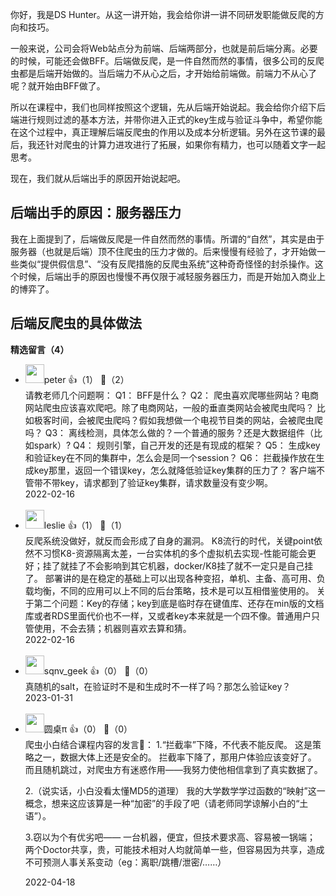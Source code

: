 你好，我是DS Hunter。从这一讲开始，我会给你讲一讲不同研发职能做反爬的方向和技巧。

一般来说，公司会将Web站点分为前端、后端两部分，也就是前后端分离。必要的时候，可能还会做BFF。后端做反爬，是一件自然而然的事情，很多公司的反爬虫都是后端开始做的。当后端力不从心之后，才开始给前端做。前端力不从心了呢？就开始由BFF做了。

所以在课程中，我们也同样按照这个逻辑，先从后端开始说起。我会给你介绍下后端进行规则过滤的基本方法，并带你进入正式的key生成与验证斗争中，希望你能在这个过程中，真正理解后端反爬虫的作用以及成本分析逻辑。另外在这节课的最后，我还针对爬虫的计算力进攻进行了拓展，如果你有精力，也可以随着文字一起思考。

现在，我们就从后端出手的原因开始说起吧。

## 后端出手的原因：服务器压力

我在上面提到了，后端做反爬是一件自然而然的事情。所谓的“自然”，其实是由于服务器（也就是后端）顶不住爬虫的压力才做的。后来慢慢有经验了，才开始做一些类似“提供假信息”、“没有反爬措施的反爬虫系统”这种奇奇怪怪的封杀操作。这个时候，后端出手的原因也慢慢不再仅限于减轻服务器压力，而是开始加入商业上的博弈了。

## 后端反爬虫的具体做法
<div><strong>精选留言（4）</strong></div><ul>
<li><img src="https://static001.geekbang.org/account/avatar/00/10/25/87/f3a69d1b.jpg" width="30px"><span>peter</span> 👍（1） 💬（2）<div>请教老师几个问题啊：
Q1： BFF是什么？
Q2： 爬虫喜欢爬哪些网站？电商网站爬虫应该喜欢爬吧。除了电商网站，一般的垂直类网站会被爬虫爬吗？
        比如极客时间，会被爬虫爬吗？假如我想做一个电视节目类的网站，会被爬虫爬吗？
Q3： 离线检测，具体怎么做的？一个普通的服务？还是大数据组件（比如spark）?
Q4： 规则引擎，自己开发的还是有现成的框架？
Q5： 生成key和验证key在不同的集群中，怎么会是同一个session？
Q6： 拦截操作放在生成key那里，返回一个错误key，怎么就降低验证key集群的压力了？
        客户端不管带不带key，请求都到了验证key集群，请求数量没有变少啊。</div>2022-02-16</li><br/><li><img src="https://static001.geekbang.org/account/avatar/00/14/34/df/64e3d533.jpg" width="30px"><span>leslie</span> 👍（1） 💬（1）<div>反爬系统没做好，就反而会形成了自身的漏洞。
K8流行的时代，关键point依然不习惯K8-资源隔离太差，一台实体机的多个虚拟机去实现-性能可能会更好；挂了就挂了不会影响到其它机器，docker&#47;K8挂了就不一定只是自己挂了。
部署讲的是在稳定的基础上可以出现各种变招，单机、主备、高可用、负载均衡，不同的应用可以上不同的后台策略，技术是可以互相借鉴使用的。
关于第二个问题：Key的存储；key到底是临时存在键值库、还存在min版的文档库或者RDS里面代价也不一样，又或者key本来就是一个四不像。普通用户只管使用，不会去猜；机器则喜欢去算和猜。</div>2022-02-16</li><br/><li><img src="https://thirdwx.qlogo.cn/mmopen/vi_32/a4nwicfbEpwqfm8En9iapFqGoOpVg0p0N4ZjIFAdWQMiaxT0JT9OpYrM5ud1OliaLAUhhiaHDjY8mxmNfSbgBNAAGTQ/132" width="30px"><span>sqnv_geek</span> 👍（0） 💬（0）<div>真随机的salt，在验证时不是和生成时不一样了吗？那怎么验证key？</div>2023-01-31</li><br/><li><img src="https://static001.geekbang.org/account/avatar/00/1d/04/0a/07a48224.jpg" width="30px"><span>圆桌π</span> 👍（0） 💬（0）<div>爬虫小白结合课程内容的发言💬：
1.“拦截率”下降，不代表不能反爬。
这是策略之一，数据大体上还是安全的。
拦截率下降了，那用户体验应该变好了。
而且随机跳过，对爬虫方有迷惑作用——我努力使他相信拿到了真实数据了。

2.（说实话，小白没看太懂MD5的道理）
我的大学数学学过函数的“映射”这一概念，想来这应该算是一种“加密”的手段了吧（请老师同学谅解小白的“土语”）。

3.窃以为个有优劣吧——
一台机器，便宜，但技术要求高、容易被一锅端；
两个Doctor共享，贵，可能技术相对人均就简单一些，但容易因为共享，造成不可预测人事关系变动（eg：离职&#47;跳槽&#47;泄密&#47;……）</div>2022-04-18</li><br/>
</ul>